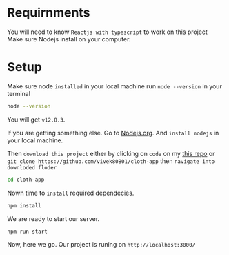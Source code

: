 # Requirnments

You will need to know `Reactjs with typescript` to work on this project
Make sure Nodejs install on your computer.

# Setup

Make sure node `installed` in your local machine run `node --version` in your terminal

```bash
node --version
```

You will get `v12.8.3`.

If you are getting something else. Go to [Nodejs.org](https://www.node.org, "nodejs.org").  And `install nodejs` in your local machine.

Then `download this project` either by clicking on `code` on my [this repo](https://www.github.com/vivek80801/cloth-app "my repo") or `git clone https://github.com/vivek80801/cloth-app` then `navigate into downloded floder`

```bash
cd cloth-app
```
Nown time to `install` required dependecies.

```bash
npm install
```
We are ready to start our server.

```bash
npm run start
```
Now, here we go. Our project is runing on `http://localhost:3000/`